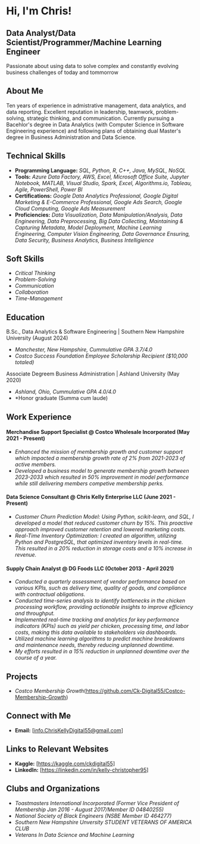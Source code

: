 # Hi, I'm Chris!




## Data Analyst/Data Scientist/Programmer/Machine Learning Engineer

Passionate about using data to solve complex and constantly evolving business challenges of today and tommorrow


## About Me

 Ten years of experience in admistrative management, data analytics, and data reporting. Excellent reputation in leadership, teamwork, problem-solving, strategic thinking, and communication. Currently pursuing a Bacehlor's degree in Data Analytics (with Computer Science in Software Engineering experience) and following plans of obtaining dual Master's degree in Business Administration and Data Science.
  

## Technical Skills

- **Programming Language:** *SQL, Python, R, C++, Java, MySQL, NoSQL*
- **Tools:** *Azure Data Factory, AWS, Excel, Microsoft Office Suite, Jupyter Notebook, MATLAB, Visual Studio, Spark, Excel, Algorithms.io, Tableau, Agile, PowerShell, Power BI*
- **Certifications:** *Google Data Analytics Professional, Google Digital Marketing & E-Commerce Professional, Google Ads Search, Google Cloud Computing, Google Ads Measurement*
- **Proficiencies:** *Data Visualization, Data Manipulation/Analysis, Data Engineering, Data Preprocessing, Big Data Collecting, Maintaining & Capturing Metadata, Model Deployment, Machine Learning Engineering, Computer
  Vision Engineering, Data Governance Ensuring, Data Security, Business Analytics, Business Intelligience*


## Soft Skills
- *Critical Thinking*
- *Problem-Solving*
- *Communication*
- *Collaboration*
- *Time-Management*
  

## Education

 B.Sc., Data Analytics & Software Engineering | Southern New Hampshire University (August 2024)
- *Manchester, New Hampshire, Cummulative GPA 3.7/4.0*
- *Costco Success Foundation Employee Scholarship Recipient ($10,000 totaled)*
  
 Associate Degreem Business Administration | Ashland University (May 2020)
- *Ashland, Ohio, Cummulative GPA 4.0/4.0*
- *Honor graduate (Summa cum laude)
  

## Work Experience

#### Merchandise Support Specialist @ Costco Wholesale Incorporated (May 2021 - Present)
- *Enhanced the mission of membership growth and customer support which impacted a membership growth rate of 2% from 2021-2023 of active members.*
- *Developed a business model to generate membership growth between 2023-2033 which resulted in 50% improvement in model performance while still delivering members competive membership perks.*
  

#### Data Science Consultant @ Chris Kelly Enterprise LLC (June 2021 - Present)
- *Customer Churn Prediction Model: Using Python, scikit-learn, and SQL, I developed a model that reduced customer churn by 15%. This proactive approach improved customer retention and lowered marketing costs.*
- *Real-Time Inventory Optimization: I created an algorithm, utilizing Python and PostgreSQL, that optimized inventory levels in real-time. This resulted in a 20% reduction in storage costs and a 10% increase in revenue.*
  

#### Supply Chain Analyst @ DG Foods LLC (October 2013 - April 2021)
- *Conducted a quarterly assessment of vendor performance based on various KPIs, such as delivery time, quality of goods, and compliance with contractual obligations.*
- *Conducted time-series analysis to identify bottlenecks in the chicken processing workflow, providing actionable insights to improve efficiency and throughput.*
- *Implemented real-time tracking and analytics for key performance indicators (KPIs) such as yield per chicken, processing time, and labor costs, making this data available to stakeholders via dashboards.*
- *Utilized machine learning algorithms to predict machine breakdowns and maintenance needs, thereby reducing unplanned downtime.*
- *My efforts resulted in a 15% reduction in unplanned downtime over the course of a year.*
  

## Projects

- *Costco Membership Growth*(https://github.com/Ck-Digital55/Costco-Membership-Growth)
 

## Connect with Me

- **Email:** [info.ChrisKellyDigital55@gmail.com]


## Links to Relevant Websites

- **Kaggle:** [https://kaggle.com/ckdigital55]
- **LinkedIn:** [https://linkedin.com/in/kelly-christopher95]


## Clubs and Organizations

- *Toastmasters International Incorporated (Former Vice President of Membership Jan 2016 - August 2017/Member ID 04840255)*
- *National Society of Black Engineers (NSBE Member ID 464277)*
- *Southern New Hampshire Unversity STUDENT VETERANS OF AMERICA CLUB*
- *Veterans In Data Science and Machine Learning*
  
